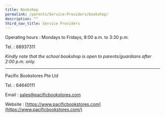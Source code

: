```yaml
---
title: Bookshop
permalink: /parents/Service-Providers/bookshop/
description: ""
third_nav_title: Service Providers
---
```

Operating hours : Mondays to Fridays, 8:00 a.m. to 3:30 p.m.  

Tel. : 68937311

_Kindly note that the school bookshop is open to parents/guardians after 2:00 p.m. only._  

  
--------

  

Pacific Bookstores Pte Ltd

Tel. : 64640111

Email : [sales@pacificbookstores.com](mailto:sales@pacificbookstores.com)

Website : [https://www.pacificbookstores.com](https://www.pacificbookstores.com/)